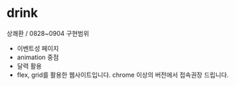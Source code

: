 # drink
상쾌환 / 0828~0904
구현범위
- 이벤트성 페이지
- animation 중점
- 달력 활용
- flex, grid를 활용한 웹사이트입니다. chrome 이상의 버전에서 접속권장 드립니다.
